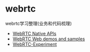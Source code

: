 # webrtc
webrtc学习整理(业务和代码梳理)

+ [WebRTC Native APIs](https://webrtc.org/native-code/native-apis/)
+ [WebRTC Web demos and samples](https://webrtc.github.io/samples/) 
+ [WebRTC-Experiment](https://github.com/muaz-khan/WebRTC-Experiment)

